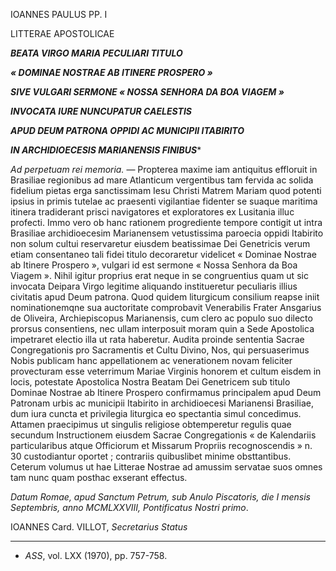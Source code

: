 IOANNES PAULUS PP. I

LITTERAE APOSTOLICAE

***BEATA VIRGO MARIA PECULIARI TITULO***

***« DOMINAE NOSTRAE AB ITINERE PROSPERO »***

***SIVE VULGARI SERMONE « NOSSA SENHORA DA BOA VIAGEM »***

***INVOCATA IURE NUNCUPATUR CAELESTIS***

***APUD DEUM PATRONA OPPIDI AC MUNICIPII ITABIRITO***

***IN ARCHIDIOECESIS MARIANENSIS FINIBUS****

*Ad perpetuam rei memoria.* — Propterea maxime iam antiquitus effloruit in Brasiliae regionibus ad mare Atlanticum vergentibus tam fervida ac solida fidelium pietas erga sanctissimam Iesu Christi Matrem Mariam quod potenti ipsius in primis tutelae ac praesenti vigilantiae fidenter se suaque maritima itinera tradiderant prisci navigatores et exploratores ex Lusitania illuc profecti. Immo vero ob hanc rationem progrediente tempore contigit ut intra Brasiliae archidioecesim Marianensem vetustissima paroecia oppidi Itabirito non solum cultui reservaretur eiusdem beatissimae Dei Genetricis verum etiam consentaneo tali fidei titulo decoraretur videlicet « Dominae Nostrae ab Itinere Prospero », vulgari id est sermone « Nossa Senhora da Boa Viagem ». Nihil igitur proprius erat neque in se congruentius quam ut sic invocata Deipara Virgo legitime aliquando institueretur peculiaris illius civitatis apud Deum patrona. Quod quidem liturgicum consilium reapse iniit nominationemqne sua auctoritate comprobavit Venerabilis Frater Ansgarius de Oliveira, Archiepiscopus Marianensis, cum clero ac populo suo dilecto prorsus consentiens, nec ullam interposuit moram quin a Sede Apostolica impetraret electio illa ut rata haberetur. Audita proinde sententia Sacrae Congregationis pro Sacramentis et Cultu Divino, Nos, qui persuaserimus Nobis publicam hanc appellationem ac venerationem novam feliciter provecturam esse veterrimum Mariae Virginis honorem et cultum eisdem in locis, potestate Apostolica Nostra Beatam Dei Genetricem sub titulo Dominae Nostrae ab Itinere Prospero confirmamus principalem apud Deum Patronam urbis ac municipii Itabirito in archidioecesi Marianensi Brasiliae, dum iura cuncta et privilegia liturgica eo spectantia simul concedimus. Attamen praecipimus ut singulis religiose obtemperetur regulis quae secundum Instructionem eiusdem Sacrae Congregationis « de Kalendariis particularibus atque Officiorum et Missarum Propriis recognoscendis » n. 30 custodiantur oportet ; contrariis quibuslibet minime obsttantibus. Ceterum volumus ut hae Litterae Nostrae ad amussim servatae suos omnes tam nunc quam posthac exserant effectus.

*Datum Romae, apud Sanctum Petrum, sub Anulo Piscatoris, die I mensis Septembris, anno MCMLXXVIII, Pontificatus Nostri primo*.

IOANNES Card. VILLOT, *Secretarius Status*

* * *

* *ASS*, vol. LXX (1970), pp. 757-758.